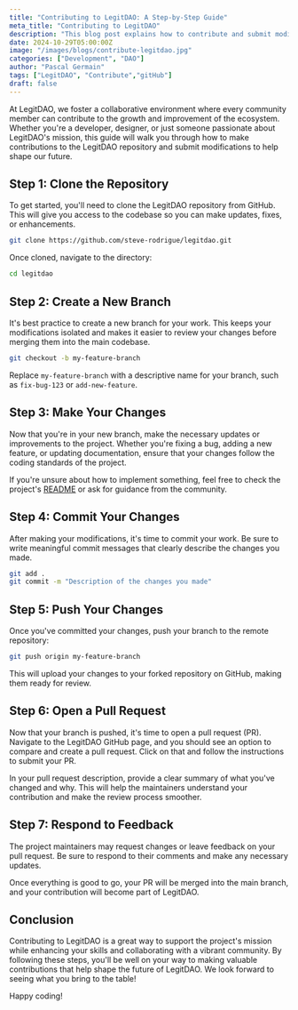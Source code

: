 ```yaml
---
title: "Contributing to LegitDAO: A Step-by-Step Guide"
meta_title: "Contributing to LegitDAO"
description: "This blog post explains how to contribute and submit modifications to LegitDAO."
date: 2024-10-29T05:00:00Z
image: "/images/blogs/contribute-legitdao.jpg"
categories: ["Development", "DAO"]
author: "Pascal Germain"
tags: ["LegitDAO", "Contribute","gitHub"]
draft: false
---
```


At LegitDAO, we foster a collaborative environment where every community member can contribute to the growth and improvement of the ecosystem. Whether you're a developer, designer, or just someone passionate about LegitDAO's mission, this guide will walk you through how to make contributions to the LegitDAO repository and submit modifications to help shape our future.

## Step 1: Clone the Repository

To get started, you'll need to clone the LegitDAO repository from GitHub. This will give you access to the codebase so you can make updates, fixes, or enhancements.

```bash
git clone https://github.com/steve-rodrigue/legitdao.git
```

Once cloned, navigate to the directory:

```bash
cd legitdao
```

## Step 2: Create a New Branch

It's best practice to create a new branch for your work. This keeps your modifications isolated and makes it easier to review your changes before merging them into the main codebase.

```bash
git checkout -b my-feature-branch
```

Replace `my-feature-branch` with a descriptive name for your branch, such as `fix-bug-123` or `add-new-feature`.

## Step 3: Make Your Changes

Now that you're in your new branch, make the necessary updates or improvements to the project. Whether you're fixing a bug, adding a new feature, or updating documentation, ensure that your changes follow the coding standards of the project.

If you're unsure about how to implement something, feel free to check the project's [README](https://github.com/steve-rodrigue/legitdao) or ask for guidance from the community.

## Step 4: Commit Your Changes

After making your modifications, it's time to commit your work. Be sure to write meaningful commit messages that clearly describe the changes you made.

```bash
git add .
git commit -m "Description of the changes you made"
```

## Step 5: Push Your Changes

Once you've committed your changes, push your branch to the remote repository:

```bash
git push origin my-feature-branch
```

This will upload your changes to your forked repository on GitHub, making them ready for review.

## Step 6: Open a Pull Request

Now that your branch is pushed, it's time to open a pull request (PR). Navigate to the LegitDAO GitHub page, and you should see an option to compare and create a pull request. Click on that and follow the instructions to submit your PR.

In your pull request description, provide a clear summary of what you've changed and why. This will help the maintainers understand your contribution and make the review process smoother.

## Step 7: Respond to Feedback

The project maintainers may request changes or leave feedback on your pull request. Be sure to respond to their comments and make any necessary updates.

Once everything is good to go, your PR will be merged into the main branch, and your contribution will become part of LegitDAO.

## Conclusion

Contributing to LegitDAO is a great way to support the project's mission while enhancing your skills and collaborating with a vibrant community. By following these steps, you'll be well on your way to making valuable contributions that help shape the future of LegitDAO. We look forward to seeing what you bring to the table!

Happy coding!
```

